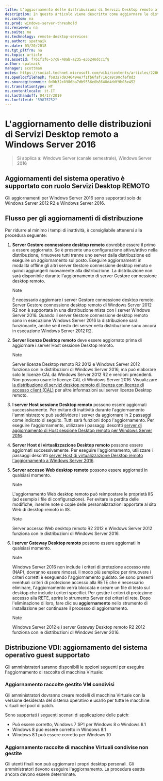 ```yaml
---
title: L'aggiornamento delle distribuzioni di Servizi Desktop remoto a Windows Server 2016
description: In questo articolo viene descritto come aggiornare le distribuzioni di Servizi Desktop remoto esistente a Windows Server 2016.
ms.custom: na
ms.prod: windows-server-threshold
ms.reviewer: na
ms.suite: na
ms.technology: remote-desktop-services
ms.author: spatnaik
ms.date: 03/20/2018
ms.tgt_pltfrm: na
ms.topic: article
ms.assetid: f7b1f1f6-57c8-40ab-a235-e36240dcc1f8
author: spatnaik
manager: scottman
notes: https://social.technet.microsoft.com/wiki/contents/articles/22069.remote-desktop-services-upgrade-guidelines-for-windows-server-2012-r2.aspx
ms.openlocfilehash: f683a7d9346494e7f1fb6faf716ca9c90cfef8d3
ms.sourcegitcommit: 0d0b32c8986ba7db9536e0b8648d4ddf9b03e452
ms.translationtype: HT
ms.contentlocale: it-IT
ms.lasthandoff: 04/17/2019
ms.locfileid: "59875752"
---
```

# <a name="upgrading-your-remote-desktop-services-deployments-to-windows-server-2016"></a>L'aggiornamento delle distribuzioni di Servizi Desktop remoto a Windows Server 2016

>Si applica a: Windows Server (canale semestrale), Windows Server 2016

## <a name="supported-os-upgrades-with-rds-role-installed"></a>Aggiornamenti del sistema operativo è supportato con ruolo Servizi Desktop REMOTO
Gli aggiornamenti per Windows Server 2016 sono supportati solo da Windows Server 2012 R2 e Windows Server 2016.

## <a name="flow-for-deployment-upgrades"></a>Flusso per gli aggiornamenti di distribuzione
Per ridurre al minimo i tempi di inattività, è consigliabile attenersi alla procedura seguente:

1. **Server Gestore connessione desktop remoto** dovrebbe essere il primo a essere aggiornato. Se è presente una configurazione attivo/attivo nella distribuzione, rimuovere tutti tranne uno server dalla distribuzione ed eseguire un aggiornamento sul posto. Eseguire aggiornamenti in modalità offline gli altri server Gestore connessione desktop remoto e quindi aggiungerli nuovamente alla distribuzione. La distribuzione non sarà disponibile durante l'aggiornamento di server Gestore connessione desktop remoto.

   > [!NOTE] 
   > È necessario aggiornare i server Gestore connessione desktop remoto. Server Gestore connessione desktop remoto di Windows Server 2012 R2 non è supportata in una distribuzione mista con i server Windows Server 2016. Quando il server Gestore connessione desktop remoto sono in esecuzione Windows Server 2016 la distribuzione sarà funzionante, anche se il resto dei server nella distribuzione sono ancora in esecuzione Windows Server 2012 R2.

2. **Server licenze Desktop remoto** deve essere aggiornato prima di aggiornare i server Host sessione Desktop remoto.
   > [!NOTE] 
   > Server licenze Desktop remoto R2 2012 e Windows Server 2012 funziona con le distribuzioni di Windows Server 2016, ma può elaborare solo le licenze CAL da Windows Server 2012 R2 e versioni precedenti. Non possono usare le licenze CAL di Windows Server 2016. Visualizzare [la distribuzione di servizi desktop remoto di licenza con licenze di accesso client (CAL)](rds-client-access-license.md) per altre informazioni sul server licenze Desktop remoto.

3. **I server Host sessione Desktop remoto** possono essere aggiornati successivamente. Per evitare di inattività durante l'aggiornamento l'amministratore può suddividere i server da aggiornare in 2 passaggi come indicato di seguito. Tutti sarà funzioni dopo l'aggiornamento. Per eseguire l'aggiornamento, utilizzare i passaggi descritti [server di aggiornamento di Host sessione Desktop remoto per Windows Server 2016](upgrade-to-rdsh.md).

4. **Server Host di virtualizzazione Desktop remoto** possono essere aggiornati successivamente. Per eseguire l'aggiornamento, utilizzare i passaggi descritti [server Host di virtualizzazione Desktop remoto l'aggiornamento a Windows Server 2016](upgrade-to-rdvh.md).

5. **Server accesso Web desktop remoto** possono essere aggiornati in qualsiasi momento.
   > [!NOTE]
   > L'aggiornamento Web desktop remoto può reimpostare le proprietà IIS (ad esempio i file di configurazione). Per evitare la perdita delle modifiche, inserire note o copie delle personalizzazioni apportate al sito Web di desktop remoto in IIS.

   > [!NOTE] 
   > Server accesso Web desktop remoto R2 2012 e Windows Server 2012 funziona con le distribuzioni di Windows Server 2016.

6. **I server Gateway Desktop remoto** possono essere aggiornati in qualsiasi momento.
   > [!NOTE]
   > Windows Server 2016 non include i criteri di protezione accesso rete (NAP), dovranno essere rimossi. Il modo più semplice per rimuovere i criteri corretti è eseguendo l'aggiornamento guidato. Se sono presenti eventuali criteri di protezione accesso alla RETE che è necessario eliminare, l'aggiornamento verrà bloccata e creare un file di testo sul desktop che include i criteri specifici. Per gestire i criteri di protezione accesso alla RETE, aprire lo strumento Server dei criteri di rete. Dopo l'eliminazione di loro, fare clic su **aggiornamento** nello strumento di installazione per continuare il processo di aggiornamento. 

   > [!NOTE] 
   > Windows Server 2012 e i server Gateway Desktop remoto R2 2012 funziona con le distribuzioni di Windows Server 2016.

## <a name="vdi-deployment--supported-guest-os-upgrade"></a>Distribuzione VDI: aggiornamento del sistema operativo guest supportato
Gli amministratori saranno disponibili le opzioni seguenti per eseguire l'aggiornamento di raccolte di macchina Virtuale:

### <a name="upgrade-managed-shared-vm-collections"></a>Aggiornamento raccolte gestito VM condivisi 
Gli amministratori dovranno creare modelli di macchina Virtuale con la versione desiderata del sistema operativo e usarlo per tutte le macchine virtuali nel pool di patch. 

Sono supportati i seguenti scenari di applicazione delle patch:
- Può essere corretto, Windows 7 SP1 per Windows 8 o Windows 8.1
- Windows 8 può essere corretto in Windows 8.1
- Windows 8.1 può essere corretto per Windows 10

### <a name="upgrade-unmanaged-shared-vm-collections"></a>Aggiornamento raccolte di macchine Virtuali condivise non gestite 
Gli utenti finali non può aggiornare i propri desktop personali. Gli amministratori devono eseguire l'aggiornamento. La procedura esatta ancora devono essere determinate.